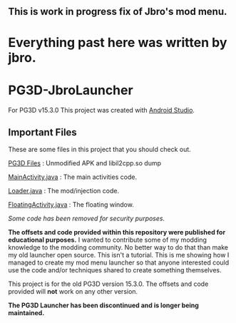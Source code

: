 ## This is work in progress fix of Jbro's mod menu.

# Everything past here was written by jbro.

# PG3D-JbroLauncher
For PG3D v15.3.0
This project was created with [Android Studio](https://developer.android.com/studio).

## Important Files
These are some files in this project that you should check out.

[PG3D Files](https://github.com/jbro129/PG3D-JbroLauncher/tree/master/PG3D) : Unmodified APK and libil2cpp.so dump

[MainActivity.java](https://github.com/jbro129/PG3D-JbroLauncher/tree/master/app/src/main/java/com/jbro129/mod/pg3dlauncher/MainActivity.java) : The main activities code.

[Loader.java](https://github.com/jbro129/PG3D-JbroLauncher/tree/master/app/src/main/java/com/jbro129/mod/Loader.java) : The mod/injection code.

[FloatingActivity.java](https://github.com/jbro129/PG3D-JbroLauncher/tree/master/app/src/main/java/com/jbro129/mod/menu/FloatingActivity.java) : The floating window.


*Some code has been removed for security purposes.*

**The offsets and code provided within this repository were published for educational purposes.** I wanted to contribute some of my modding knowledge to the modding community. No better way to do that than make my old launcher open source. This isn't a tutorial. This is me showing how I managed to create my mod menu launcher so that anyone interested could use the code and/or techniques shared to create something themselves.

This project is for the old PG3D version 15.3.0. The offsets and
code provided will **not** work on any other version.

**The PG3D Launcher has been discontinued and is longer being maintained.**
